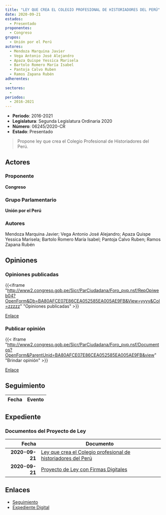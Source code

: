 ```yaml
---
title: "LEY QUE CREA EL COLEGIO PROFESIONAL DE HISTORIADORES DEL PERÚ"
date: 2020-09-21
estados: 
  - Presentado
proponentes: 
  - Congreso
grupos: 
  - Unión por el Perú
autores: 
  - Mendoza Marquina Javier
  - Vega Antonio José Alejandro
  - Apaza Quispe Yessica Marisela
  - Bartolo Romero María Isabel
  - Pantoja Calvo Ruben
  - Ramos Zapana Rubén
adherentes: 
  - 
sectores: 
  - 
periodos: 
  - 2016-2021
---
```


- **Periodo**: 2016-2021
- **Legislatura**: Segunda Legislatura Ordinaria 2020
- **Número**: 06245/2020-CR
- **Estado**: Presentado

> Propone ley que crea el Colegio Profesional de Historiadores del Perú.


## Actores

### Proponente

**Congreso**

### Grupo Parlamentario

**Unión por el Perú**

### Autores

Mendoza Marquina Javier; Vega Antonio José Alejandro; Apaza Quispe Yessica Marisela; Bartolo Romero María Isabel; Pantoja Calvo Ruben; Ramos Zapana Rubén


## Opiniones

### Opiniones publicadas

{{<iframe "http://www2.congreso.gob.pe/Sicr/ParCiudadana/Foro_pvp.nsf/RepOpiweb04?OpenForm&Db=BA80AFCE07E86CEA052585EA005AE9FB&View=yyyy&Col=zzzzz" "Opiniones publicadas" >}}

[Enlace](http://www2.congreso.gob.pe/Sicr/ParCiudadana/Foro_pvp.nsf/RepOpiweb04?OpenForm&Db=BA80AFCE07E86CEA052585EA005AE9FB&View=yyyy&Col=zzzzz)
### Publicar opinión

{{< iframe "http://www2.congreso.gob.pe/Sicr/ParCiudadana/Foro_pvp.nsf/Documentos?OpenForm&ParentUnid=BA80AFCE07E86CEA052585EA005AE9FB&view" "Brindar opinión" >}}

[Enlace](http://www2.congreso.gob.pe/Sicr/ParCiudadana/Foro_pvp.nsf/Documentos?OpenForm&ParentUnid=BA80AFCE07E86CEA052585EA005AE9FB&view)

## Seguimiento

| Fecha | Evento |
|------:|--------|


## Expediente


### Documentos del Proyecto de Ley

| Fecha | Documento |
|------:|--------|
| **2020-09-21** | [Ley que crea el Colegio profesional de historiadores del Perú](http://www.leyes.congreso.gob.pe/Documentos/2016_2021/Proyectos_de_Ley_y_de_Resoluciones_Legislativas/PL06245-20200921.pdf) |
| **2020-09-21** | [Proyecto de Ley con Firmas Digitales](http://www.leyes.congreso.gob.pe/Documentos/2016_2021/Proyectos_de_Ley_y_de_Resoluciones_Legislativas/Proyectos_Firmas_digitales/PL06245.pdf) |

## Enlaces 

- [Seguimiento](http://www2.congreso.gob.pe/Sicr/TraDocEstProc/CLProLey2016.nsf/f7fff46988ca05b1052578e100829cc7/24e2a6c7a9effc24052585ea00708f76?OpenDocument)
- [Expediente Digital](http://www2.congreso.gob.pe/Sicr/TraDocEstProc/CLProLey2016.nsf/f7fff46988ca05b1052578e100829cc7/24e2a6c7a9effc24052585ea00708f76?OpenDocument&Click=05257FB7005EB655.eb71d0cf91d8294e05256cdf006b5706/$Body/0.1C6C)
